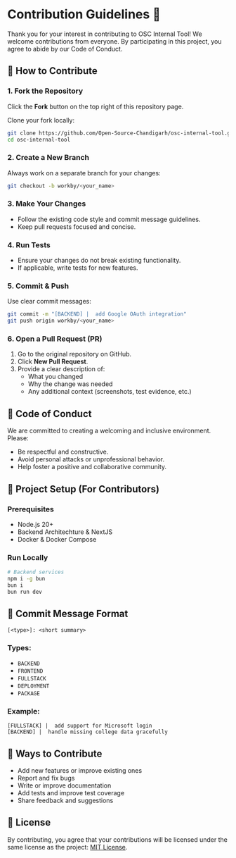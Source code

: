 # Contribution Guidelines 🤝

Thank you for your interest in contributing to OSC Internal Tool!
We welcome contributions from everyone. By participating in this project, you agree to abide by our Code of Conduct.

## 🚀 How to Contribute

### 1. Fork the Repository

Click the **Fork** button on the top right of this repository page.

Clone your fork locally:

```bash
git clone https://github.com/Open-Source-Chandigarh/osc-internal-tool.git
cd osc-internal-tool
```

### 2. Create a New Branch

Always work on a separate branch for your changes:

```bash
git checkout -b workby/<your_name>
```

### 3. Make Your Changes

- Follow the existing code style and commit message guidelines.
- Keep pull requests focused and concise.

### 4. Run Tests

- Ensure your changes do not break existing functionality.
- If applicable, write tests for new features.

### 5. Commit & Push

Use clear commit messages:

```bash
git commit -m "[BACKEND] |  add Google OAuth integration"
git push origin workby/<your_name>
```

### 6. Open a Pull Request (PR)

1. Go to the original repository on GitHub.
2. Click **New Pull Request**.
3. Provide a clear description of:
   - What you changed
   - Why the change was needed
   - Any additional context (screenshots, test evidence, etc.)

## 🧾 Code of Conduct

We are committed to creating a welcoming and inclusive environment.
Please:

- Be respectful and constructive.
- Avoid personal attacks or unprofessional behavior.
- Help foster a positive and collaborative community.

## 📂 Project Setup (For Contributors)

### Prerequisites

- Node.js 20+
- Backend Architechture & NextJS
- Docker & Docker Compose

### Run Locally

```bash
# Backend services
npm i -g bun
bun i
bun run dev

```

## 📝 Commit Message Format

```
[<type>]: <short summary>
```

### Types:

- `BACKEND`
- `FRONTEND`
- `FULLSTACK`
- `DEPLOYMENT`
- `PACKAGE`

### Example:

```
[FULLSTACK] |  add support for Microsoft login
[BACKEND] |  handle missing college data gracefully
```

## 🙌 Ways to Contribute

- Add new features or improve existing ones
- Report and fix bugs
- Write or improve documentation
- Add tests and improve test coverage
- Share feedback and suggestions

## 📜 License

By contributing, you agree that your contributions will be licensed under the same license as the project: [MIT License](LICENSE).
